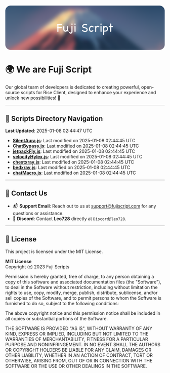![Banner](.github/b.webp)

# 🌍 **We are Fuji Script**

Our global team of developers is dedicated to creating powerful, open-source scripts for Rise Client, designed to enhance your experience and unlock new possibilities! 🌟

---
<!-- SCRIPTS_NAVIGATION_START -->
## 📂 **Scripts Directory Navigation**

**Last Updated**: 2025-01-08 02:44:47 UTC

- **[SilentAura.js](scripts/SilentAura.js)**: Last modified on 2025-01-08 02:44:45 UTC
- **[ChatBypass.js](scripts/ChatBypass.js)**: Last modified on 2025-01-08 02:44:45 UTC
- **[jetpackFly.js](scripts/jetpackFly.js)**: Last modified on 2025-01-08 02:44:45 UTC
- **[velocityHylex.js](scripts/velocityHylex.js)**: Last modified on 2025-01-08 02:44:45 UTC
- **[chestxray.js](scripts/chestxray.js)**: Last modified on 2025-01-08 02:44:45 UTC
- **[bedxray.js](scripts/bedxray.js)**: Last modified on 2025-01-08 02:44:45 UTC
- **[chatMacro.js](scripts/chatMacro.js)**: Last modified on 2025-01-08 02:44:45 UTC

<!-- SCRIPTS_NAVIGATION_END -->

---

## 💬 **Contact Us**  
- 📬 **Support Email**: Reach out to us at [support@fujiscript.com](mailto:support@fujiscript.com) for any questions or assistance.  
- 💬 **Discord**: Contact **Leo728** directly at `Discord@leo728`.

---

## 📜 **License**

This project is licensed under the MIT License.  

**MIT License**  
Copyright (c) 2023 Fuji Scripts  

Permission is hereby granted, free of charge, to any person obtaining a copy of this software and associated documentation files (the "Software"), to deal in the Software without restriction, including without limitation the rights to use, copy, modify, merge, publish, distribute, sublicense, and/or sell copies of the Software, and to permit persons to whom the Software is furnished to do so, subject to the following conditions:  

The above copyright notice and this permission notice shall be included in all copies or substantial portions of the Software.  

THE SOFTWARE IS PROVIDED "AS IS", WITHOUT WARRANTY OF ANY KIND, EXPRESS OR IMPLIED, INCLUDING BUT NOT LIMITED TO THE WARRANTIES OF MERCHANTABILITY, FITNESS FOR A PARTICULAR PURPOSE AND NONINFRINGEMENT. IN NO EVENT SHALL THE AUTHORS OR COPYRIGHT HOLDERS BE LIABLE FOR ANY CLAIM, DAMAGES OR OTHER LIABILITY, WHETHER IN AN ACTION OF CONTRACT, TORT OR OTHERWISE, ARISING FROM, OUT OF OR IN CONNECTION WITH THE SOFTWARE OR THE USE OR OTHER DEALINGS IN THE SOFTWARE.  
